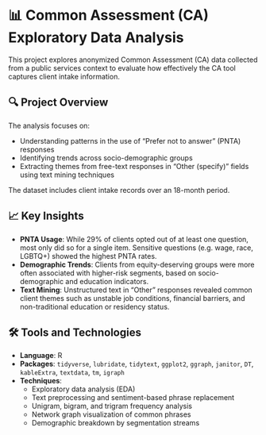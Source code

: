 # 📊 Common Assessment (CA) Exploratory Data Analysis

This project explores anonymized Common Assessment (CA) data collected from a public services context to evaluate how effectively the CA tool captures client intake information.

## 🔍 Project Overview

The analysis focuses on:
- Understanding patterns in the use of “Prefer not to answer” (PNTA) responses
- Identifying trends across socio-demographic groups
- Extracting themes from free-text responses in “Other (specify)” fields using text mining techniques

The dataset includes client intake records over an 18-month period.

## 📈 Key Insights

- **PNTA Usage**: While 29% of clients opted out of at least one question, most only did so for a single item. Sensitive questions (e.g. wage, race, LGBTQ+) showed the highest PNTA rates.
- **Demographic Trends**: Clients from equity-deserving groups were more often associated with higher-risk segments, based on socio-demographic and education indicators.
- **Text Mining**: Unstructured text in “Other” responses revealed common client themes such as unstable job conditions, financial barriers, and non-traditional education or residency status.

## 🛠️ Tools and Technologies

- **Language**: R
- **Packages**: `tidyverse`, `lubridate`, `tidytext`, `ggplot2`, `ggraph`, `janitor`, `DT`, `kableExtra`, `textdata`, `tm`, `igraph`
- **Techniques**:  
  - Exploratory data analysis (EDA)  
  - Text preprocessing and sentiment-based phrase replacement  
  - Unigram, bigram, and trigram frequency analysis  
  - Network graph visualization of common phrases  
  - Demographic breakdown by segmentation streams

